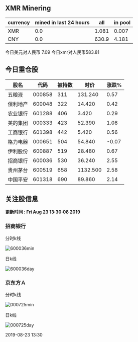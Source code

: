 ## XMR Minering

|currency|mined in last 24 hours|all|in pool|
|---|---|---|---|
|XMR|0.0|1.081|0.007|
|CNY|0.0|630.9|4.181|

今日美元对人民币 7.09	今日xmr对人民币583.81


## 今日重仓股 

|股名|代码|被持数|时价|涨跌%|
|---|---|---|---|---|
|五粮液|000858|311|131.240|0.57|
|保利地产|600048|322|14.420|0.42|
|农业银行|601288|406|3.420|0.29|
|美的集团|000333|423|52.390|1.08|
|工商银行|601398|442|5.420|0.56|
|格力电器|000651|504|54.840|-0.07|
|伊利股份|600887|519|28.480|0.67|
|招商银行|600036|530|36.240|2.55|
|贵州茅台|600519|658|1132.500|2.58|
|中国平安|601318|690|89.860|2.14|

## 关注股信息
**更新时间 : Fri Aug 23 13:30:08 2019**
### 招商银行 
分时k线

![600036min](http://image.sinajs.cn/newchart/min/n/sh600036.gif)

日k线

![600036day](http://image.sinajs.cn/newchart/daily/n/sh600036.gif)

### 京东方Ａ 
分时k线

![000725min](http://image.sinajs.cn/newchart/min/n/sz000725.gif)

日k线

![000725day](http://image.sinajs.cn/newchart/daily/n/sz000725.gif)

2019-08-23 13:30